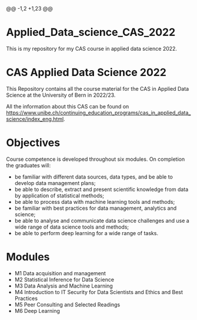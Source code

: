 @@ -1,2 +1,23 @@
# Applied_Data_science_CAS_2022

This is my repository for my CAS course in applied data science 2022.

# CAS Applied Data Science 2022
This Repository contains all the course material for the CAS in Applied Data Science at the University of Bern in 2022/23.

All the information about this CAS can be found on https://www.unibe.ch/continuing_education_programs/cas_in_applied_data_science/index_eng.html. 


# Objectives
Course competence is developed throughout six modules. On completion the graduates will:

- be familiar with different data sources, data types, and be able to develop data management plans;
- be able to describe, extract and present scientific knowledge from data by application of statistical methods;
- be able to process data with machine learning tools and methods;
- be familiar with best practices for data management, analytics and science;
- be able to analyse and communicate data science challenges and use a wide range of data science tools and methods;
- be able to perform deep learning for a wide range of tasks.

# Modules
- M1 Data acquisition and management
- M2 Statistical Inference for Data Science
- M3 Data Analysis and Machine Learning
- M4 Introduction to IT Security for Data Scientists and Ethics and Best Practices
- M5 Peer Consulting and Selected Readings
- M6 Deep Learning

